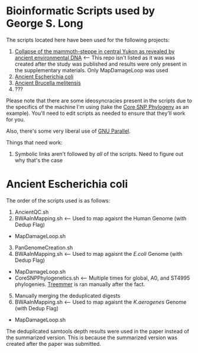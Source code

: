 # Bioinformatic Scripts used by George S. Long

The scripts located here have been used for the following projects:
1. [Collapse of the mammoth-steppe in central Yukon as revealed by ancient environmental DNA](https://doi.org/10.1038/s41467-021-27439-6) <-- This repo isn't listed as it was was created after the study was published and results were only present in the supplementary materials. Only MapDamageLoop was used
2. [Ancient Escherichia coli](https://github.com/longg2/AncientEcoli)
3. [Ancient Brucella melitensis](https://github.com/longg2/Brucella)
4. ???

Please note that there are some ideosyncracies present in the scripts due to the specifics of the machine I'm using (take the [Core SNP Phylogeny](https://github.com/longg2/LongBioinformatics/blob/master/CoreSNPPhylogenetics.sh) as an example). You'll need to edit scripts as needed to ensure that they'll work for you.

Also, there's some very liberal use of [GNU Parallel](https://www.gnu.org/software/parallel/).

Things that need work:
1. Symbolic links aren't followed by *all* of the scripts. Need to figure out why that's the case

# Ancient Escherichia coli
The order of the scripts used is as follows:
1. AncientQC.sh
2. BWAalnMapping.sh <-- Used to map agaisnt the Human Genome (with Dedup Flag)
  * MapDamageLoop.sh
3. PanGenomeCreation.sh
4. BWAalnMapping.sh <-- Used to map agaisnt the _E.coli_ Genome (with Dedup Flag)
  * MapDamageLoop.sh
  * CoreSNPPhylogenetics.sh <-- Multiple times for global, A0, and ST4995 phylogenies. [Treemmer](https://github.com/fmenardo/Treemmer) is ran manually after the fact.
5. Manually merging the deduplicated digests
6. BWAalnMapping.sh <-- Used to map agaisnt the _K.aerogenes_ Genome (with Dedup Flag)
  * MapDamageLoop.sh

The deduplicated samtools depth results were used in the paper instead of the summarized version. This is because the summarized version was created after the paper was submitted.
